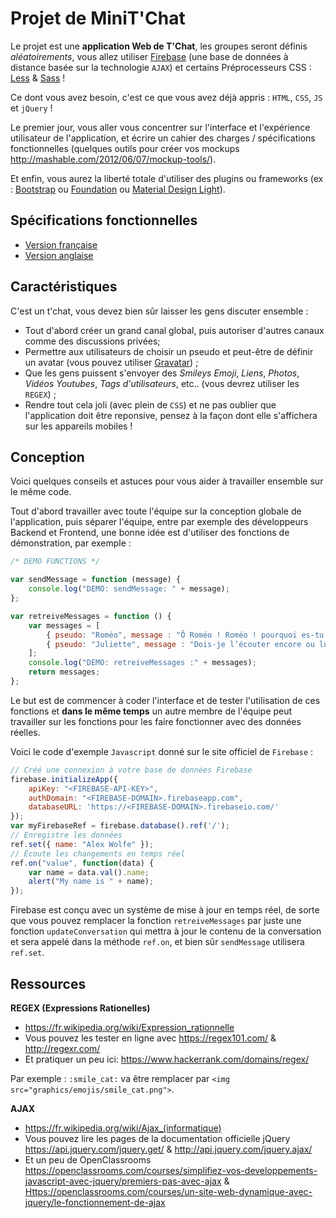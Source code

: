# Projet de MiniT'Chat

Le projet est une **application Web de T'Chat**, les groupes seront définis _aléatoirements_, vous allez utiliser [Firebase](https://www.firebase.google.com/) (une base de données à distance basée sur la technologie `AJAX`) et certains Préprocesseurs CSS : [Less](http://lesscss.org/) & [Sass](http://sass-lang.com/) !

Ce dont vous avez besoin, c'est ce que vous avez déjà appris : `HTML`, `CSS`, `JS` et `jQuery` !

Le premier jour, vous aller vous concentrer sur l'interface et l'expérience utilisateur de l'application, et écrire un cahier des charges / spécifications fonctionnelles (quelques outils pour créer vos mockups <http://mashable.com/2012/06/07/mockup-tools/>).

Et enfin, vous aurez la liberté totale d'utiliser des plugins ou frameworks (ex : [Bootstrap](http://getbootstrap.com/) ou [Foundation](http://foundation.zurb.com/) ou [Material Design Light](https://getmdl.io/)).

## Spécifications fonctionnelles

* [Version française](https://docs.google.com/document/d/1ST1VZgpuEF_Qf739yo94eT_SmayzB5BYdifCaCYbIlU)
* [Version anglaise](https://docs.google.com/document/d/1T89SeKvqGPbgxmVAB4wYddXtoJqpFpFtnhowg9DJ3OA)

## Caractéristiques

C'est un t'chat, vous devez bien sûr laisser les gens discuter ensemble :

* Tout d'abord créer un grand canal global, puis autoriser d'autres canaux comme des discussions privées;
* Permettre aux utilisateurs de choisir un pseudo et peut-être de définir un avatar (vous pouvez utiliser [Gravatar](https://fr.gravatar.com/)) ;
* Que les gens puissent s'envoyer des _Smileys Emoji_, _Liens_, _Photos_, _Vidéos Youtubes_, _Tags d'utilisateurs_, etc.. (vous devrez utiliser les `REGEX`) ;
* Rendre tout cela joli (avec plein de `CSS`) et ne pas oublier que l'application doit être reponsive, pensez à la façon dont elle s'affichera sur les appareils mobiles !

## Conception

Voici quelques conseils et astuces pour vous aider à travailler ensemble sur le même code.

Tout d'abord travailler avec toute l'équipe sur la conception globale de l'application, puis séparer l'équipe, entre par exemple des développeurs Backend et Frontend, une bonne idée est d'utiliser des fonctions de démonstration, par exemple :

```javascript
/* DEMO FUNCTIONS */

var sendMessage = function (message) {
    console.log("DEMO: sendMessage: " + message);
};

var retreiveMessages = function () {
    var messages = [
        { pseudo: "Roméo", message : "Ô Roméo ! Roméo ! pourquoi es-tu Roméo ? Renie ton père et abdique ton nom ; ou, si tu ne le veux pas, jure de m’aimer, et je ne serai plus une Capulet." },
        { pseudo: "Juliette", message : "Dois-je l’écouter encore ou lui répondre ?" }
    ];
    console.log("DEMO: retreiveMessages :" + messages);
    return messages;
};
```

Le but est de commencer à coder l'interface et de tester l'utilisation de ces fonctions et **dans le même temps** un autre membre de l'équipe peut travailler sur les fonctions pour les faire fonctionner avec des données réelles.

Voici le code d'exemple `Javascript` donné sur le site officiel de `Firebase` :

```javascript
// Créé une connexion à votre base de données Firebase
firebase.initializeApp({
    apiKey: "<FIREBASE-API-KEY>",
    authDomain: "<FIREBASE-DOMAIN>.firebaseapp.com",
    databaseURL: 'https://<FIREBASE-DOMAIN>.firebaseio.com/'
});
var myFirebaseRef = firebase.database().ref('/');
// Enregistre les données
ref.set({ name: "Alex Wolfe" });
// Écoute les changements en temps réel
ref.on("value", function(data) {
    var name = data.val().name;
    alert("My name is " + name);
});
```

Firebase est conçu avec un système de mise à jour en temps réel, de sorte que vous pouvez remplacer la fonction `retreiveMessages` par juste une fonction `updateConversation` qui mettra à jour le contenu de la conversation et sera appelé dans la méthode `ref.on`, et bien sûr `sendMessage` utilisera `ref.set`.

## Ressources

**REGEX (Expressions Rationelles)**

* <https://fr.wikipedia.org/wiki/Expression_rationnelle>
* Vous pouvez les tester en ligne avec <https://regex101.com/> & <http://regexr.com/>
* Et pratiquer un peu ici: <https://www.hackerrank.com/domains/regex/>

Par exemple : `:smile_cat:` va être remplacer par `<img src="graphics/emojis/smile_cat.png">`.

**AJAX**

* <https://fr.wikipedia.org/wiki/Ajax_(informatique)>
* Vous pouvez lire les pages de la documentation officielle jQuery <https://api.jquery.com/jquery.get/> & <http://api.jquery.com/jquery.ajax/>
* Et un peu de OpenClassrooms <https://openclassrooms.com/courses/simplifiez-vos-developpements-javascript-avec-jquery/premiers-pas-avec-ajax> & <Https://openclassrooms.com/courses/un-site-web-dynamique-avec-jquery/le-fonctionnement-de-ajax>
